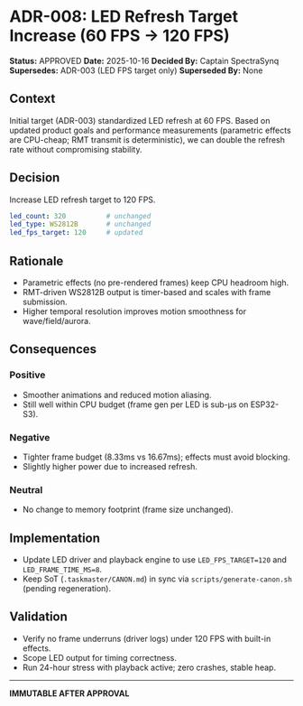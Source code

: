 # ADR-008: LED Refresh Target Increase (60 FPS → 120 FPS)

**Status:** APPROVED
**Date:** 2025-10-16
**Decided By:** Captain SpectraSynq
**Supersedes:** ADR-003 (LED FPS target only)
**Superseded By:** None

## Context

Initial target (ADR-003) standardized LED refresh at 60 FPS. Based on updated product goals and performance measurements (parametric effects are CPU-cheap; RMT transmit is deterministic), we can double the refresh rate without compromising stability.

## Decision

Increase LED refresh target to 120 FPS.

```yaml
led_count: 320          # unchanged
led_type: WS2812B       # unchanged
led_fps_target: 120     # updated
```

## Rationale

- Parametric effects (no pre-rendered frames) keep CPU headroom high.
- RMT-driven WS2812B output is timer-based and scales with frame submission.
- Higher temporal resolution improves motion smoothness for wave/field/aurora.

## Consequences

### Positive
- Smoother animations and reduced motion aliasing.
- Still well within CPU budget (frame gen per LED is sub-µs on ESP32-S3).

### Negative
- Tighter frame budget (8.33ms vs 16.67ms); effects must avoid blocking.
- Slightly higher power due to increased refresh.

### Neutral
- No change to memory footprint (frame size unchanged).

## Implementation

- Update LED driver and playback engine to use `LED_FPS_TARGET=120` and `LED_FRAME_TIME_MS=8`.
- Keep SoT (`.taskmaster/CANON.md`) in sync via `scripts/generate-canon.sh` (pending regeneration).

## Validation

- Verify no frame underruns (driver logs) under 120 FPS with built-in effects.
- Scope LED output for timing correctness.
- Run 24-hour stress with playback active; zero crashes, stable heap.

---
**IMMUTABLE AFTER APPROVAL**
